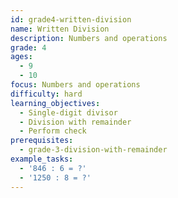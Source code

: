 ```yaml
---
id: grade4-written-division
name: Written Division
description: Numbers and operations
grade: 4
ages:
  - 9
  - 10
focus: Numbers and operations
difficulty: hard
learning_objectives:
  - Single-digit divisor
  - Division with remainder
  - Perform check
prerequisites:
  - grade-3-division-with-remainder
example_tasks:
  - '846 : 6 = ?'
  - '1250 : 8 = ?'
---
```

